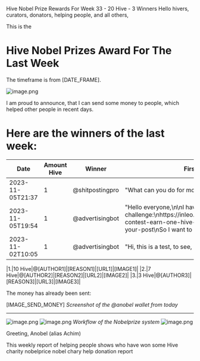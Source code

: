 Hive Nobel Prize Rewards For Week 33 - 20 Hive - 3 Winners
Hello hivers, curators, donators, helping people, and all others,

This is the
# Hive Nobel Prizes Award For The Last Week
The timeframe is from [DATE_FRAME].

![image.png](https://files.peakd.com/file/peakd-hive/anobel/23wgU5QrADfW17UpV728xedX7gC8tRcBDB9vDg8N39QbJU5cXyK6zcvLGPH28LwuTZYkk.png)

I am proud to announce, that I can send some money to people, which helped other people in recent days.

# Here are the winners of the last week:

|Date|Amount Hive|Winner|First Ten Words|Url|Image|
|-|-|-|-|-|-|
|2023-11-05T21:37|1|@shitpostingpro|"What can you do for money?\n\nfollow @achimmertens"|/hive-167922/@shitpostingpro/my-shittiest-shitpost-so-far|null|
|2023-11-05T19:54|1|@advertisingbot|"Hello everyone,\n\nI have read the following challenge:\nhttps://inleo.io/@advertisingbot2/advertising-contest-earn-one-hive-by-writing-two-words-in-your-post\nSo I want to ..."|/hive-167922/@advertisingbot/i-want-to-earn-one-hive|null|
|2023-11-02T10:05|1|@advertisingbot|"Hi, this is a test, to see, if my advertising ..."|/hive-167922/@advertisingbot/advertising-in-a-thread|null|



|1.|10 Hive|@[AUTHOR1]|[REASON1]|[URL1]|[IMAGE1]|
|2.|7 Hive|@[AUTHOR2]|[REASON2]|[URL2]|[IMAGE2]|
|3.|3 Hive|@[AUTHOR3]|[REASON3]|[URL3]|[IMAGE3]|



The money has already been sent:

[IMAGE_SEND_MONEY]
*Screenshot of the @anobel wallet from today*

--- 
![image.png](https://files.peakd.com/file/peakd-hive/anobel/23t79QKG7fJh2yqmZXxqsnHUieWodfrg8Q7iypCaG3HVexRxVugD3gnKqvvWfuNUyLXiY.png)
![image.png](https://files.peakd.com/file/peakd-hive/anobel/23vsmbzaM8PtfucVYFSj5gtesXtWAG7YkhtXvUDXQARn9A4DXULKTLimnMvdWnZDnXxgg.png)
*Workflow of the Nobelprize system*
![image.png](https://files.peakd.com/file/peakd-hive/anobel/23tGVGGcMFppCQZggFSHaDkZpojPUSRBJzCh4C6y4xs3gU6Fdf3VtZtdzQ6tAgnTV2G1n.png)

Greeting, Anobel (alias Achim)



This weekly report of helping people shows who have won some Hive
charity nobelprice nobel chary help donation report